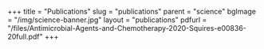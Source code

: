 +++
title = "Publications"
slug = "publications"
parent = "science"
bgImage = "/img/science-banner.jpg"
layout = "publications"
pdfurl = "/files/Antimicrobial-Agents-and-Chemotherapy-2020-Squires-e00836-20full.pdf"
+++

